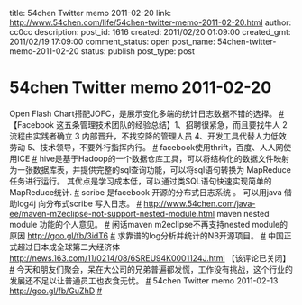 title: 54chen Twitter memo 2011-02-20 
link: http://www.54chen.com/life/54chen-twitter-memo-2011-02-20.html
author: cc0cc
description: 
post_id: 1616
created: 2011/02/20 01:09:00
created_gmt: 2011/02/19 17:09:00
comment_status: open
post_name: 54chen-twitter-memo-2011-02-20
status: publish
post_type: post

# 54chen Twitter memo 2011-02-20 

Open Flash Chart搭配JOFC，是展示变化多端的统计日志数据不错的选择。 [#](http://twitter.com/54chen/statuses/38594405069750272) 【Facebook 这五条管理技术团队的经验总结】1、招聘很紧急，而且要找牛人 2 流程由实践者确立 3 内部晋升，不找空降的管理人员 4、开发工具代替人力低效劳动 5、技术领导，不要外行指挥内行。 [#](http://twitter.com/54chen/statuses/38498735298330625) facebook使用thrift，百度、人人网使用ICE [#](http://twitter.com/54chen/statuses/38138134986371072) hive是基于Hadoop的一个数据仓库工具，可以将结构化的数据文件映射为一张数据库表，并提供完整的sql查询功能，可以将sql语句转换为 MapReduce任务进行运行。 其优点是学习成本低，可以通过类SQL语句快速实现简单的MapReduce统计. [#](http://twitter.com/54chen/statuses/37855393199816704) scribe 是facebook 开源的分布式日志系统 。 可以用java 借助log4j 向分布式scribe 写入日志。 [#](http://twitter.com/54chen/statuses/37834017407500288) <http://www.54chen.com/java-ee/maven-m2eclipse-not-support-nested-module.html> maven nested module 功能的个人意见。 [#](http://twitter.com/54chen/statuses/37523583068545024) 闲话maven m2eclipse不再支持nested module的原因 <http://goo.gl/fb/3idT6> [#](http://twitter.com/54chen/statuses/37506034432081920) 求靠谱的log分析并统计的NB开源项目。 [#](http://twitter.com/54chen/statuses/37357308698697728) 中国正式超过日本成全球第二大经济体 <http://news.163.com/11/0214/08/6SREU94K0001124J.html> 【该评论已关闭】 [#](http://twitter.com/54chen/statuses/37176138274967552) 今天和朋友们聚会，呆在大公司的兄弟普遍都发慌，工作没有挑战，这个行业的发展还不足以让普通员工也衣食无忧。 [#](http://twitter.com/54chen/statuses/36814226647420928) 54chen Twitter memo 2011-02-13 <http://goo.gl/fb/GuZhD> [#](http://twitter.com/54chen/statuses/36619107696640000)